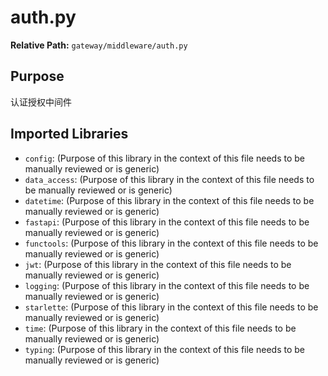 # auth.py

**Relative Path:** `gateway/middleware/auth.py`

## Purpose

认证授权中间件

## Imported Libraries

- `config`: (Purpose of this library in the context of this file needs to be manually reviewed or is generic)
- `data_access`: (Purpose of this library in the context of this file needs to be manually reviewed or is generic)
- `datetime`: (Purpose of this library in the context of this file needs to be manually reviewed or is generic)
- `fastapi`: (Purpose of this library in the context of this file needs to be manually reviewed or is generic)
- `functools`: (Purpose of this library in the context of this file needs to be manually reviewed or is generic)
- `jwt`: (Purpose of this library in the context of this file needs to be manually reviewed or is generic)
- `logging`: (Purpose of this library in the context of this file needs to be manually reviewed or is generic)
- `starlette`: (Purpose of this library in the context of this file needs to be manually reviewed or is generic)
- `time`: (Purpose of this library in the context of this file needs to be manually reviewed or is generic)
- `typing`: (Purpose of this library in the context of this file needs to be manually reviewed or is generic)
